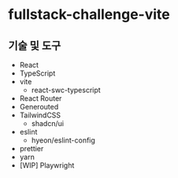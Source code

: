 # fullstack-challenge-vite

## 기술 및 도구

- React
- TypeScript
- vite
  - react-swc-typescript
- React Router
- Generouted
- TailwindCSS
  - shadcn/ui
- eslint
  - hyeon/eslint-config
- prettier
- yarn
- [WIP] Playwright